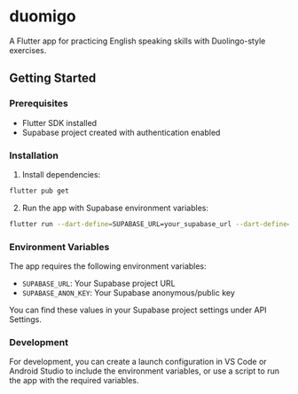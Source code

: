 # duomigo

A Flutter app for practicing English speaking skills with Duolingo-style exercises.

## Getting Started

### Prerequisites
- Flutter SDK installed
- Supabase project created with authentication enabled

### Installation

1. Install dependencies:
```bash
flutter pub get
```

2. Run the app with Supabase environment variables:
```bash
flutter run --dart-define=SUPABASE_URL=your_supabase_url --dart-define=SUPABASE_ANON_KEY=your_supabase_anon_key
```

### Environment Variables

The app requires the following environment variables:
- `SUPABASE_URL`: Your Supabase project URL
- `SUPABASE_ANON_KEY`: Your Supabase anonymous/public key

You can find these values in your Supabase project settings under API Settings.

### Development

For development, you can create a launch configuration in VS Code or Android Studio to include the environment variables, or use a script to run the app with the required variables.
